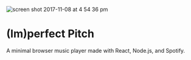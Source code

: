 ![screen shot 2017-11-08 at 4 54 36 pm](https://user-images.githubusercontent.com/6326036/32583465-86131708-c4a8-11e7-80b3-34d84cebb3eb.png)


# (Im)perfect Pitch
A minimal browser music player made with React, Node.js, and Spotify.
